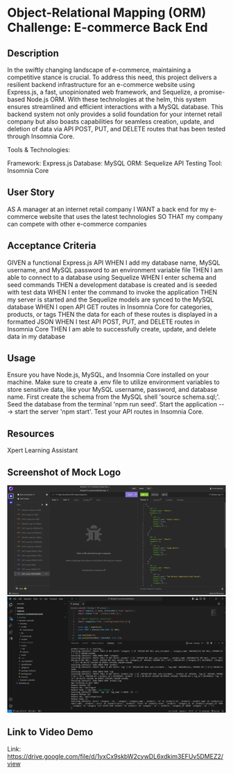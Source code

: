 # Object-Relational Mapping (ORM) Challenge: E-commerce Back End

## Description
In the swiftly changing landscape of e-commerce, maintaining a competitive stance is crucial. To address this need, this project delivers a resilient backend infrastructure for an e-commerce website using Express.js, a fast, unopinionated web framework, and Sequelize, a promise-based Node.js ORM. With these technologies at the helm, this system ensures streamlined and efficient interactions with a MySQL database. This backend system not only provides a solid foundation for your internet retail company but also boasts capabilities for seamless creation, update, and deletion of data via API POST, PUT, and DELETE routes that has been tested through Insomnia Core.

Tools & Technologies:

Framework: Express.js
Database: MySQL
ORM: Sequelize
API Testing Tool: Insomnia Core

## User Story
AS A manager at an internet retail company
I WANT a back end for my e-commerce website that uses the latest technologies
SO THAT my company can compete with other e-commerce companies

## Acceptance Criteria
GIVEN a functional Express.js API
WHEN I add my database name, MySQL username, and MySQL password to an environment variable file
THEN I am able to connect to a database using Sequelize
WHEN I enter schema and seed commands
THEN a development database is created and is seeded with test data
WHEN I enter the command to invoke the application
THEN my server is started and the Sequelize models are synced to the MySQL database
WHEN I open API GET routes in Insomnia Core for categories, products, or tags
THEN the data for each of these routes is displayed in a formatted JSON
WHEN I test API POST, PUT, and DELETE routes in Insomnia Core
THEN I am able to successfully create, update, and delete data in my database

## Usage
Ensure you have Node.js, MySQL, and Insomnia Core installed on your machine.
Make sure to create a .env file to utilize environment variables to store sensitive data, like your MySQL username, password, and database name.
First create the schema from the MySQL shell 'source schema.sql;'.
Seed the database from the terminal 'npm run seed'.
Start the application ---> start the server 'npm start'.
Test your API routes in Insomnia Core.

## Resources
Xpert Learning Assistant

## Screenshot of Mock Logo 
<img src="Develop\insomniaRouteTesting1.png"/>
<img src="Develop\module13_Terminal_Screenshot.png"/>

## Link to Video Demo 
Link: https://drive.google.com/file/d/1yxCx9skbW2cywDL6xdkim3EFUv5DMEZ2/view
